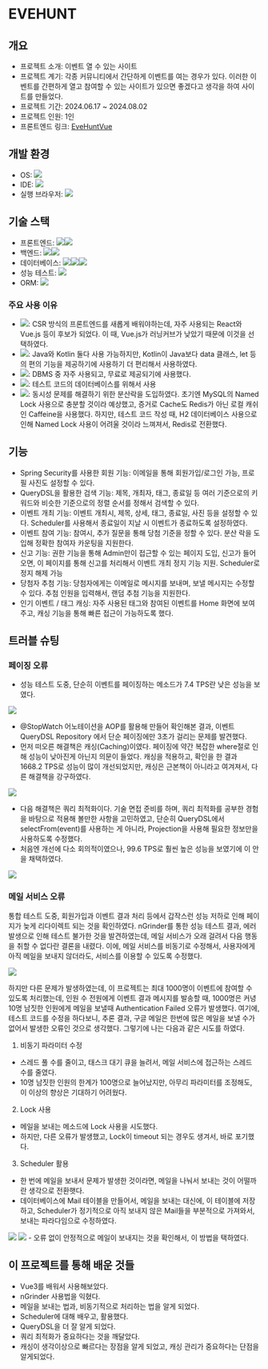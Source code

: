 # EVEHUNT
## 개요
- 프로젝트 소개: 이벤트 열 수 있는 사이트
- 프로젝트 계기: 각종 커뮤니티에서 간단하게 이벤트를 여는 경우가 있다. 이러한 이벤트를 간편하게 열고 참여할 수 있는 사이트가 있으면 좋겠다고 생각을 하여 사이트를 만들었다.
- 프로젝트 기간: 2024.06.17 ~ 2024.08.02
- 프로젝트 인원: 1인
- 프론트엔드 링크: [EveHuntVue](https://github.com/tlsgkdns/EveHuntVue)
## 개발 환경
* OS: <img src="https://img.shields.io/badge/window 10-0078D6?style=for-the-badge&logo=window10&logoColor=white">
* IDE: <img src="https://img.shields.io/badge/intellij 2023.3.1-000000?style=for-the-badge&logo=intellijidea&logoColor=white">
* 실행 브라우저: <img src="https://img.shields.io/badge/chrome-4285f4?style=for-the-badge&logo=googlechrome&logoColor=white">
## 기술 스택
- 프론트엔드: <img src="https://img.shields.io/badge/vue.js-4FC08D?style=for-the-badge&logo=vue.js&logoColor=black"><img src="https://img.shields.io/badge/Css-1572B6?style=for-the-badge&logo=css&logoColor=white">
- 백엔드: <img src="https://img.shields.io/badge/SpringBoot-6DB33F?style=for-the-badge&logo=Spring Boot&logoColor=black"><img src="https://img.shields.io/badge/kotlin-7F52FF?style=for-the-badge&logo=kotlin&logoColor=white">
- 데이터베이스: <img src="https://img.shields.io/badge/MySQL-4479A1?style=for-the-badge&logo=mysql&logoColor=white"><img src="https://img.shields.io/badge/Redis-FF4438?style=for-the-badge&logo=redis&logoColor=white"><img src="https://img.shields.io/badge/H2-2439A1?style=for-the-badge&logoColor=white">
- 성능 테스트: <img src="https://img.shields.io/badge/nGrinder-ECD53F?style=for-the-badge&logo=ngrinder&logoColor=white">
- ORM: <img src="https://img.shields.io/badge/JPA-F37C20?style=for-the-badge&logoColor=white">
### 주요 사용 이유
- <img src="https://img.shields.io/badge/vue.js-4FC08D?style=for-the-badge&logo=vue.js&logoColor=black">: CSR 방식의 프론트엔드를 새롭게 배워야하는데, 자주 사용되는 React와 Vue.js 등이 후보가 되었다. 이 때, Vue.js가 러닝커브가 낮았기 때문에 이것을 선택하였다.
- <img src="https://img.shields.io/badge/kotlin-7F52FF?style=for-the-badge&logo=kotlin&logoColor=white">: Java와 Kotlin 둘다 사용 가능하지만, Kotlin이 Java보다 data 클래스, let 등의 편의 기능을 제공하기에 사용하기 더 편리해서 사용하였다.
- <img src="https://img.shields.io/badge/MySQL-4479A1?style=for-the-badge&logo=mysql&logoColor=white">: DBMS 중 자주 사용되고, 무료로 제공되기에 사용했다.
- <img src="https://img.shields.io/badge/H2-2439A1?style=for-the-badge&logoColor=white">: 테스트 코드의 데이터베이스를 위해서 사용
- <img src="https://img.shields.io/badge/Redis-FF4438?style=for-the-badge&logo=redis&logoColor=white">: 동시성 문제를 해결하기 위한 분산락을 도입하였다. 초기엔 MySQL의 Named Lock 사용으로 충분할 것이라 예상했고, 증거로 Cache도 Redis가 아닌 로컬 캐쉬인 Caffeine을 사용했다. 하지만, 테스트 코드 작성 때, H2 데이터베이스 사용으로 인해 Named Lock 사용이 어려울 것이라 느껴져서, Redis로 전환했다.
## 기능
- Spring Security를 사용한 회원 기능: 이메일을 통해 회원가입/로그인 가능, 프로필 사진도 설정할 수 있다.
- QueryDSL을 활용한 검색 기능: 제목, 개최자, 태그, 종료일 등 여러 기준으로의 키워드와 비슷한 기준으로의 정렬 순서를 정해서 검색할 수 있다.
- 이벤트 개최 기능: 이벤트 개최시, 제목, 상세, 태그, 종료일, 사진 등을 설정할 수 있다. Scheduler를 사용해서 종료일이 지날 시 이벤트가 종료하도록 설정하였다.
- 이벤트 참여 기능: 참여시, 추가 질문을 통해 당첨 기준을 정할 수 있다. 분산 락을 도입해 정확한 참여자 카운팅을 지원한다.
- 신고 기능: 권한 기능을 통해 Admin만이 접근할 수 있는 페이지 도입, 신고가 들어오면, 이 페이지를 통해 신고를 처리해서 이벤트 개최 정지 기능 지원. Scheduler로 정지 해제 가능
- 당첨자 추첨 기능: 당첨자에게는 이메일로 메시지를 보내며, 보낼 메시지는 수정할 수 있다. 추첨 인원을 입력해서, 랜덤 추첨 기능을 지원한다.
- 인기 이벤트 / 태그 캐싱: 자주 사용된 태그와 참여된 이벤트를 Home 화면에 보여주고, 캐싱 기능을 통해 빠른 접근이 가능하도록 했다.
## 트러블 슈팅
### 페이징 오류
- 성능 테스트 도중, 단순히 이벤트를 페이징하는 메소드가 7.4 TPS란 낮은 성능을 보였다.
<img src="https://github.com/user-attachments/assets/f94505d6-4c13-44aa-a1cd-9d293e914f38">

- @StopWatch 어노테이션을 AOP를 활용해 만들어 확인해본 결과, 이벤트 QueryDSL Repository 에서 단순 페이징에만 3초가 걸리는 문제를 발견했다.
- 먼저 떠오른 해결책은 캐싱(Caching)이였다. 페이징에 약간 복잡한 where절로 인해 성능이 낮아진게 아닌지 의문이 들었다. 캐싱을 적용하고, 확인을 한 결과 1668.2 TPS로 성능이 많이 개선되었지만, 캐싱은 근본책이 아니라고 여겨져서, 다른 해결책을 강구하였다.

<img src="https://github.com/user-attachments/assets/ced411ba-5929-4b2b-875f-a964ceac5494">

- 다음 해결책은 쿼리 최적화이다. 기술 면접 준비를 하며, 쿼리 최적화를 공부한 경험을 바탕으로 적용해 볼만한 사항을 고민하였고, 단순히 QueryDSL에서 selectFrom(event)를 사용하는 게 아니라, Projection을 사용해 필요한 정보만을 사용하도록 수정했다.
- 처음엔 개선에 다소 회의적이였으나, 99.6 TPS로 훨씬 높은 성능을 보였기에 이 안을 채택하였다.

<img src="https://github.com/user-attachments/assets/d89756a5-46a2-417b-b8c5-abc96cab4616">

### 메일 서비스 오류
통합 테스트 도중, 회원가입과 이벤트 결과 처리 등에서 갑작스런 성능 저하로 인해 페이지가 늦게 리다이렉트 되는 것을 확인하였다. 
nGrinder를 통한 성능 테스트 결과, 에러 발생으로 인해 테스트 불가한 것을 발견하였는데, 메일 서비스가 오래 걸려서 다음 행동을 취할 수 없다란 결론을 내렸다.
이에, 메일 서비스를 비동기로 수정해서, 사용자에게 아직 메일을 보내지 않더라도, 서비스를 이용할 수 있도록 수정했다.

<img src="https://github.com/user-attachments/assets/21a5f5f1-d0e0-43f1-8b79-bee108a5b137">

하지만 다른 문제가 발생하였는데, 이 프로젝트는 최대 1000명이 이벤트에 참여할 수 있도록 처리했는데,
인원 수 전원에게 이벤트 결과 메시지를 발송할 때, 1000명은 커녕 10명 남짓한 인원에게 메일을 보낼때 Authentication Failed 오류가 발생했다.
여기에, 테스트 코드를 수정을 하다보니, 
추론 결과, 구글 메일은 한번에 많은 메일을 보낼 수가 없어서 발생한 오류인 것으로 생각했다. 그렇기에 나는 다음과 같은 시도를 하였다.
1. 비동기 파라미터 수정
- 스레드 풀 수를 줄이고, 태스크 대기 큐을 늘려서, 메일 서비스에 접근하는 스레드 수를 줄였다.
- 10명 남짓한 인원의 한계가 100명으로 늘어났지만, 아무리 파라미터를 조정해도, 이 이상의 향상은 기대하기 어려웠다.
2. Lock 사용
- 메일을 보내는 메소드에 Lock 사용을 시도했다.
- 하지만, 다른 오류가 발생했고, Lock이 timeout 되는 경우도 생겨서, 바로 포기했다.
3. Scheduler 활용
- 한 번에 메일을 보내서 문제가 발생한 것이라면, 메일을 나눠서 보내는 것이 어떨까란 생각으로 전환햇다.
- 데이터베이스에 Mail 테이블을 만들어서, 메일을 보내는 대신에, 이 테이블에 저장하고, Scheduler가 정기적으로 아직 보내지 않은 Mail들을 부분적으로 가져와서, 보내는 파라다임으로 수정하였다.
<img src="https://github.com/user-attachments/assets/c6f85420-422a-436d-b6b7-280f17551477">
<img src="https://github.com/user-attachments/assets/2f54d5f3-a3ca-4187-baa5-c35f2d7ba0a1">
- 오류 없이 안정적으로 메일이 보내지는 것을 확인해서, 이 방법을 택하였다.

## 이 프로젝트를 통해 배운 것들
- Vue3를 배워서 사용해보았다.
- nGrinder 사용법을 익혔다.
- 메일을 보내는 법과, 비동기적으로 처리하는 법을 알게 되었다.
- Scheduler에 대해 배우고, 활용했다.
- QueryDSL을 더 잘 알게 되었다.
- 쿼리 최적화가 중요하다는 것을 깨달았다.
- 캐싱이 생각이상으로 빠르다는 장점을 알게 되었고, 캐싱 관리가 중요하다는 단점을 알게되었다.